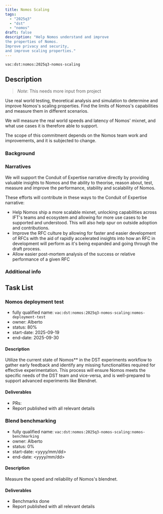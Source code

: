 ```yaml
---
title: Nomos Scaling
tags:
  - "2025q3"
  - "dst"
  - "nomos"
draft: false
description: "Help Nomos understand and improve
the properties of Nomos.
Improve privacy and security,
and improve scaling properties."
---
```


`vac:dst:nomos:2025q3-nomos-scaling`


## Description
> *Note*: This needs more input from project

Use real world testing,
theoretical analysis
and simulation
to determine and improve Nomos's scaling properties.
Find the limits of Nomos's capabilities
and measure them in different scenarios.

We will measure the real world speeds and latency of Nomos' mixnet,
and what use cases it is therefore able to support.

The scope of this commitment depends on the Nomos team
work and improvements, and it is subjected to change.

### Background

### Narratives

We will support the Conduit of Expertise narrative directly
by providing valuable insights to Nomos
and the ability to theorise, reason about,
test, measure and improve
the performance, stability and scalability of Nomos.

These efforts will contribute in these ways to the Conduit of Expertise narrative:

* Help Nomos ship a more scalable mixnet,
  unlocking capabilities across IFT's teams and ecosystem
  and allowing for more use cases to be supported and understood.
This will also help spur on outside adoption and contributions.
* Improve the RFC culture
  by allowing for faster and easier development of RFCs
  with the aid of rapidly accelerated insights into how an RFC in development will perform as it's being expanded and going through the draft process.
* Allow easier post-mortem analysis of the success or relative performance of a given RFC

### Additional info

## Task List

### Nomos deployment test

* fully qualified name: `vac:dst:nomos:2025q3-nomos-scaling:nomos-deployment-test`
* owner: Alberto
* status: 80%
* start-date: 2025-09-19
* end-date: 2025-09-30

#### Description

Utilize the current state of Nomos** in the DST experiments workflow to gather 
early feedback and identify any missing functionalities required for effective experimentation.
This process will ensure Nomos meets the specific needs of the DST team and vice-versa,
and is well-prepared to support advanced experiments like Blendnet.


#### Deliverables
* PRs:
* Report published with all relevant details


### Blend benchmarking

* fully qualified name: `vac:dst:nomos:2025q3-nomos-scaling:nomos-benchmarking`
* owner: Alberto
* status: 0%
* start-date: <yyyy/mm/dd>
* end-date: <yyyy/mm/dd>

#### Description

Measure the speed and reliability of Nomos's blendnet.

#### Deliverables
* Benchmarks done
* Report published with all relevant details
